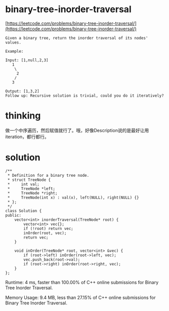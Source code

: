 # binary-tree-inorder-traversal

[https://leetcode.com/problems/binary-tree-inorder-traversal/](https://leetcode.com/problems/binary-tree-inorder-traversal/)

```
Given a binary tree, return the inorder traversal of its nodes' values.

Example:

Input: [1,null,2,3]
   1
    \
     2
    /
   3

Output: [1,3,2]
Follow up: Recursive solution is trivial, could you do it iteratively?
```

# thinking
做一个中序遍历，然后赋值就行了。哦，好像Description说的是最好让用iteration，都行都行。

# solution

```
/**
 * Definition for a binary tree node.
 * struct TreeNode {
 *     int val;
 *     TreeNode *left;
 *     TreeNode *right;
 *     TreeNode(int x) : val(x), left(NULL), right(NULL) {}
 * };
 */
class Solution {
public:
    vector<int> inorderTraversal(TreeNode* root) {
        vector<int> vec{};
        if (!root) return vec;
        inOrder(root, vec);
        return vec;
    }

    void inOrder(TreeNode* root, vector<int> &vec) {
        if (root->left) inOrder(root->left, vec);
        vec.push_back(root->val);
        if (root->right) inOrder(root->right, vec);
    }
};
```

Runtime: 4 ms, faster than 100.00% of C++ online submissions for Binary Tree Inorder Traversal.

Memory Usage: 9.4 MB, less than 27.15% of C++ online submissions for Binary Tree Inorder Traversal.
